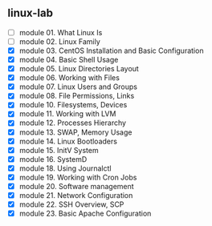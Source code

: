 ## linux-lab

- [ ] module 01. What Linux Is
- [ ] module 02. Linux Family
- [x] module 03. CentOS Installation and Basic Configuration
- [x] module 04. Basic Shell Usage
- [x] module 05. Linux Directories Layout
- [x] module 06. Working with Files
- [x] module 07. Linux Users and Groups
- [x] module 08. File Permissions, Links
- [x] module 10. Filesystems, Devices
- [x] module 11. Working with LVM
- [x] module 12. Processes Hierarchy
- [x] module 13. SWAP, Memory Usage
- [x] module 14. Linux Bootloaders
- [x] module 15. InitV System
- [x] module 16. SystemD
- [x] module 18. Using Journalctl
- [x] module 19. Working with Cron Jobs
- [x] module 20. Software management
- [x] module 21. Network Configuration
- [x] module 22. SSH Overview, SCP
- [x] module 23. Basic Apache Configuration
